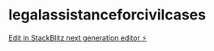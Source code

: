 # legalassistanceforcivilcases

[Edit in StackBlitz next generation editor ⚡️](https://stackblitz.com/~/github.com/imdshah/legalassistanceforcivilcases)
